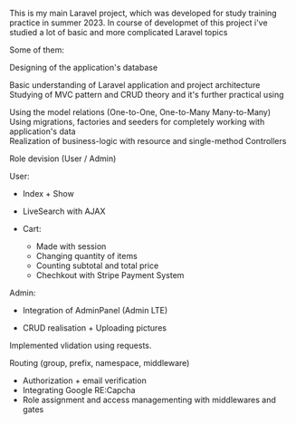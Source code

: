 This is my main Laravel project, which was developed for study training practice in summer 2023.
In course of developmet of this project i've studied a lot of basic and more complicated Laravel topics

Some of them:

Designing of the application's database  </br>

Basic understanding of Laravel application and project architecture</br>
Studying of MVC pattern and CRUD theory and it's further practical using</br>

Using the model relations (One-to-One, One-to-Many Many-to-Many)</br>
Using migrations, factories and seeders for completely working with application's data</br>
Realization of business-logic with resource and single-method Controllers </br>

Role devision (User / Admin)</br>

User:
- Index + Show
  
- LiveSearch with AJAX
  
- Cart:
    - Made with session
    - Changing quantity of items
    - Counting subtotal and total price
    - Chechkout with Stripe Payment System 

Admin:
- Integration of AdminPanel (Admin LTE)
  
- CRUD realisation + Uploading pictures

Implemented vlidation using requests.</br>



Routing (group, prefix, namespace, middleware)</br>




- Authorization + email verification
- Integrating Google RE:Capcha
- Role assignment and access managementing with middlewares and gates




 











